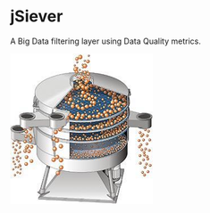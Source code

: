 jSiever
======

A Big Data filtering layer using Data Quality metrics.

![siever](/assets/img/siever.jpg)




